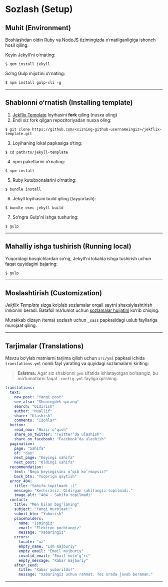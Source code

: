 # Sozlash (Setup)

## Muhit (Environment)

Boshlashdan oldin [Ruby](https://www.ruby-lang.org/en/documentation/installation/) va [NodeJS](https://nodejs.org/) tizimingizda o‘rnatilganligiga ishonch hosil qiling.

Keyin Jekyll'ni o‘rnating:

```
$ gem install jekyll
```

So‘ng Gulp mijozini o‘rnating:

```
$ npm install gulp-cli -g
```

---

## Shablonni o‘rnatish (Installing template)

1. [Jekflix Template](https://github.com/thiagorossener/jekflix-template/fork) loyihasini **fork** qiling (nusxa oling)
2. Endi siz fork qilgan repozitoriyadan nusxa oling:

```
$ git clone https://github.com/<sizning-github-usernameingiz>/jekflix-template.git
```

3. Loyihaning lokal papkasiga o‘ting:

```
$ cd path/to/jekyll-template
```

4. npm paketlarini o‘rnating:

```
$ npm install
```

5. Ruby kutubxonalarini o‘rnating:

```
$ bundle install
```

6. Jekyll loyihasini build qiling (tayyorlash):

```
$ bundle exec jekyll build
```

7. So‘ngra Gulp'ni ishga tushuring:

```
$ gulp
```

---

## Mahalliy ishga tushirish (Running local)

Yuqoridagi bosqichlardan so‘ng, Jekyll'ni lokalda ishga tushirish uchun faqat quyidagini bajaring:

```
$ gulp
```

---

## Moslashtirish (Customization)

*Jekflix Template* sizga ko‘plab sozlamalar orqali saytni shaxsiylashtirish imkonini beradi. Batafsil ma’lumot uchun [sozlamalar hujjatini](settings.md#settings) ko‘rib chiqing.

Murakkab dizayn (tema) sozlash uchun `_sass` papkasidagi uslub fayllariga murojaat qiling.

---

## Tarjimalar (Translations)

Mavzu bo‘ylab matnlarni tarjima qilish uchun `src/yml` papkasi ichida `translations.yml` nomli fayl yarating va quyidagi sozlamalarni kiriting:

> **Eslatma:** Agar siz shablonni `gem` sifatida ishlatayotgan bo‘lsangiz, bu ma’lumotlarni faqat `_config.yml` fayliga qo‘shing.

```yaml
translations:
  text:
    new_post: "Yangi post"
    see_also: "Shuningdek qarang"
    search: "Qidirish"
    author: "Muallif"
    share: "Ulashish"
    comments: "Izohlar"
  button:
    read_now: "Hozir o‘qish"
    share_on_twitter: "Twitter’da ulashish"
    share_on_facebook: "Facebook’da ulashish"
  pagination:
    page: "Sahifa"
    of: "dan"
    next_page: "Keyingi sahifa"
    next_post: "Oldingi sahifa"
  recommendation:
    text: "Nega keyingisini o‘qib ko‘rmaysiz?"
    back_btn: "Yuqoriga qaytish"
  error_404:
    title: "Sahifa topilmadi :("
    message: "Kechirasiz. Qidirgan sahifangiz topilmadi."
    image_alt: "404 - Sahifa topilmadi"
  contact:
    title: "Men bilan bog‘laning"
    subject: "Yangi murojaat!"
    submit_btn: "Yuborish"
    placeholders:
      name: "Ismingiz"
      email: "Elektron pochtangiz"
      message: "Xabaringiz"
    errors:
      locale: "uz"
      empty_name: "Ism majburiy"
      empty_email: "Email majburiy"
      invalid_email: "Email noto‘g‘ri"
      empty_message: "Xabar majburiy"
    after_send:
      title: "Xabar yuborildi!"
      message: "Xabaringiz uchun rahmat. Tez orada javob beraman."
```

---
